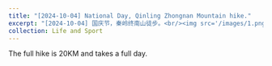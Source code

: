 ```yaml
---
title: "[2024-10-04] National Day, Qinling Zhongnan Mountain hike."
excerpt: "[2024-10-04] 国庆节，秦岭终南山徒步。<br/><img src='/images/1.png'>"
collection: Life and Sport
---
```


The full hike is 20KM and takes a full day.
